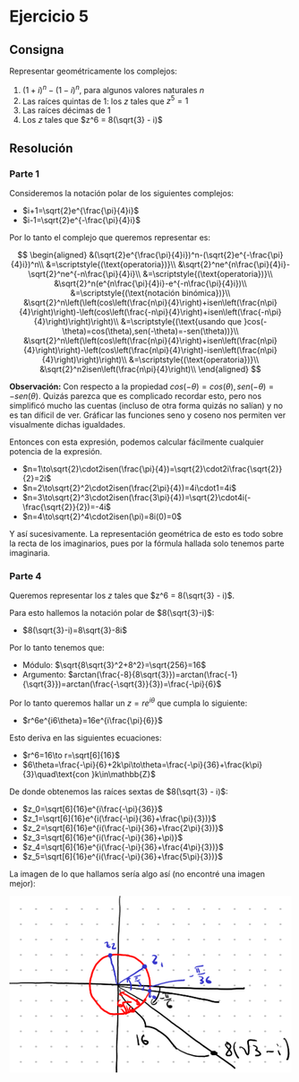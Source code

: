 # Ejercicio 5

## Consigna

Representar geométricamente los complejos:

1. $(1 + i)^n - (1 - i)^n$, para algunos valores naturales $n$  
2. Las raíces quintas de 1: los $z$ tales que $z^5 = 1$  
3. Las raíces décimas de 1  
4. Los $z$ tales que $z^6 = 8(\sqrt{3} - i)$

## Resolución

### Parte 1

Consideremos la notación polar de los siguientes complejos:

- $i+1=\sqrt{2}e^{\frac{\pi}{4}i}$
- $i-1=\sqrt{2}e^{-\frac{\pi}{4}i}$

Por lo tanto el complejo que queremos representar es:

$$
\begin{aligned}
&(\sqrt{2}e^{\frac{\pi}{4}i})^n-(\sqrt{2}e^{-\frac{\pi}{4}i})^n\\
&=\scriptstyle{(\text{operatoria})}\\
&\sqrt{2}^ne^{n\frac{\pi}{4}i}-\sqrt{2}^ne^{-n\frac{\pi}{4}i}\\
&=\scriptstyle{(\text{operatoria})}\\
&\sqrt{2}^n(e^{n\frac{\pi}{4}i}-e^{-n\frac{\pi}{4}i})\\
&=\scriptstyle{(\text{notación binómica})}\\
&\sqrt{2}^n\left(\left(cos\left(\frac{n\pi}{4}\right)+isen\left(\frac{n\pi}{4}\right)\right)-\left(cos\left(\frac{-n\pi}{4}\right)+isen\left(\frac{-n\pi}{4}\right)\right)\right)\\
&=\scriptstyle{(\text{usando que }cos(-\theta)=cos(\theta),sen(-\theta)=-sen(\theta))}\\
&\sqrt{2}^n\left(\left(cos\left(\frac{n\pi}{4}\right)+isen\left(\frac{n\pi}{4}\right)\right)-\left(cos\left(\frac{n\pi}{4}\right)-isen\left(\frac{n\pi}{4}\right)\right)\right)\\
&=\scriptstyle{(\text{operatoria})}\\
&\sqrt{2}^n2isen\left(\frac{n\pi}{4}\right)\\
\end{aligned}
$$

**Observación:** Con respecto a la propiedad $cos(-\theta)=cos(\theta),sen(-\theta)=-sen(\theta)$. Quizás parezca que es complicado recordar esto, pero nos simplificó mucho las cuentas (incluso de otra forma quizás no salían) y no es tan díficil de ver. Gráficar las funciones seno y coseno nos permiten ver visualmente dichas igualdades.

Entonces con esta expresión, podemos calcular fácilmente cualquier potencia de la expresión.

- $n=1\to\sqrt{2}\cdot2isen(\frac{\pi}{4})=\sqrt{2}\cdot2i\frac{\sqrt{2}}{2}=2i$
- $n=2\to\sqrt{2}^2\cdot2isen(\frac{2\pi}{4})=4i\cdot1=4i$
- $n=3\to\sqrt{2}^3\cdot2isen(\frac{3\pi}{4})=\sqrt{2}\cdot4i(-\frac{\sqrt{2}}{2})=-4i$
- $n=4\to\sqrt{2}^4\cdot2isen(\pi)=8i(0)=0$

Y así sucesivamente. La representación geométrica de esto es todo sobre la recta de los imaginarios, pues por la fórmula hallada solo tenemos parte imaginaria.

### Parte 4

Queremos representar los $z$ tales que $z^6 = 8(\sqrt{3} - i)$.

Para esto hallemos la notación polar de $8(\sqrt{3}-i)$:

- $8(\sqrt{3}-i)=8\sqrt{3}-8i$

Por lo tanto tenemos que:

- Módulo: $\sqrt{8\sqrt{3}^2+8^2}=\sqrt{256}=16$
- Argumento: $arctan(\frac{-8}{8\sqrt{3}})=arctan(\frac{-1}{\sqrt{3}})=arctan(\frac{-\sqrt{3}}{3})=\frac{-\pi}{6}$

Por lo tanto queremos hallar un $z=re^{i\theta}$ que cumpla lo siguiente:

- $r^6e^{i6\theta}=16e^{i\frac{\pi}{6}}$

Esto deriva en las siguientes ecuaciones:

- $r^6=16\to r=\sqrt[6]{16}$
- $6\theta=\frac{-\pi}{6}+2k\pi\to\theta=\frac{-\pi}{36}+\frac{k\pi}{3}\quad\text{con }k\in\mathbb{Z}$

De donde obtenemos las raíces sextas de $8(\sqrt{3} - i)$:

- $z_0=\sqrt[6]{16}e^{i\frac{-\pi}{36}}$
- $z_1=\sqrt[6]{16}e^{i(\frac{-\pi}{36}+\frac{\pi}{3})}$
- $z_2=\sqrt[6]{16}e^{i(\frac{-\pi}{36}+\frac{2\pi}{3})}$
- $z_3=\sqrt[6]{16}e^{i(\frac{-\pi}{36}+\pi)}$
- $z_4=\sqrt[6]{16}e^{i(\frac{-\pi}{36}+\frac{4\pi}{3})}$
- $z_5=\sqrt[6]{16}e^{i(\frac{-\pi}{36}+\frac{5\pi}{3})}$

La imagen de lo que hallamos sería algo así (no encontré una imagen mejor):

![Figura 1](../img/ej5fig1.png)